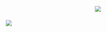 <img align="right" src="https://visitor-badge.laobi.icu/badge?page_id=G4tten.G4tten&right_color=purple" />

<h1 align="center">
    <img src="https://readme-typing-svg.herokuapp.com/?font=Doto&weight=600&size=35&duration=3000&pause=1000&color=F2E5BF&center=true&vCenter=true&multiline=true&width=500&height=70&lines=Hi+there!+👋🏻;Welcome+in+Yahtzee+on+Python!+;Made+by+G4tten+and+Luishasleft;" />
</h1>

